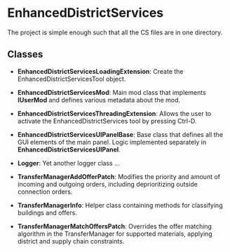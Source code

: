 # EnhancedDistrictServices
The project is simple enough such that all the CS files are in one directory.

## Classes
- **EnhancedDistrictServicesLoadingExtension**: Create the EnhancedDistrictServicesTool object. 
- **EnhancedDistrictServicesMod**: Main mod class that implements **IUserMod** and defines various metadata about the mod.
- **EnhancedDistrictServicesThreadingExtension**: Allows the user to activate the EnhancedDistrictServices tool by pressing Ctrl-D.

- **EnhancedDistrictServicesUIPanelBase**: Base class that defines all the GUI elements of the main panel.  Logic implemented separately in **EnhancedDistrictServicesUIPanel**.
- **Logger**: Yet another logger class ... 
- **TransferManagerAddOfferPatch**: Modifies the priority and amount of incoming and outgoing orders, including deprioritizing outside connection orders.
- **TransferManagerInfo**: Helper class containing methods for classifying buildings and offers.
- **TransferManagerMatchOffersPatch**: Overrides the offer matching algorithm in the TransferManager for supported materials, applying district and supply chain constraints.
